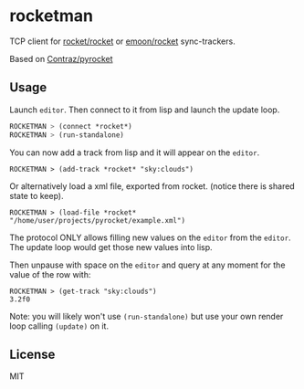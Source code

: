 # rocketman

TCP client for [rocket/rocket](https://github.com/rocket/rocket) or [emoon/rocket](https://github.com/emoon/rocket) sync-trackers.

Based on [Contraz/pyrocket](https://github.com/Contraz/pyrocket/)

## Usage

Launch `editor`. Then connect to it from lisp and launch the update loop.

```lisp
ROCKETMAN > (connect *rocket*)
ROCKETMAN > (run-standalone)
```

You can now add a track from lisp and it will appear on the `editor`.

```
ROCKETMAN > (add-track *rocket* "sky:clouds")
```

Or alternatively load a xml file, exported from rocket. (notice there is shared state to keep).

```
ROCKETMAN > (load-file *rocket* "/home/user/projects/pyrocket/example.xml")
```

The protocol ONLY allows filling new values on the `editor` from the `editor`. The update loop would get those new values into lisp.

Then unpause with space on the `editor` and query at any moment for the value of the row with:

```
ROCKETMAN > (get-track "sky:clouds")
3.2f0
```

Note: you will likely won't use `(run-standalone)` but use your own render loop calling `(update)` on it.

## License

MIT

